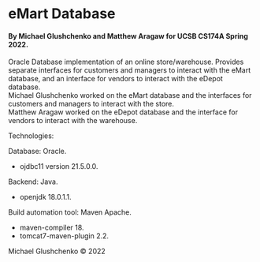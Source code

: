 # eMart Database
#### By Michael Glushchenko and Matthew Aragaw for UCSB CS174A Spring 2022.

Oracle Database implementation of an online store/warehouse. Provides separate interfaces for customers and managers to interact with the eMart database, and an interface for vendors to interact with the eDepot database.<br />
Michael Glushchenko worked on the eMart database and the interfaces for customers and managers to interact with the store.<br />
Matthew Aragaw worked on the eDepot database and the interface for vendors to interact with the warehouse.

Technologies:

Database: Oracle.
  - ojdbc11 version 21.5.0.0.<br />

Backend: Java.
  - openjdk 18.0.1.1.<br />

Build automation tool: Maven Apache.
  - maven-compiler 18.
  - tomcat7-maven-plugin 2.2.

Michael Glushchenko &copy; 2022
